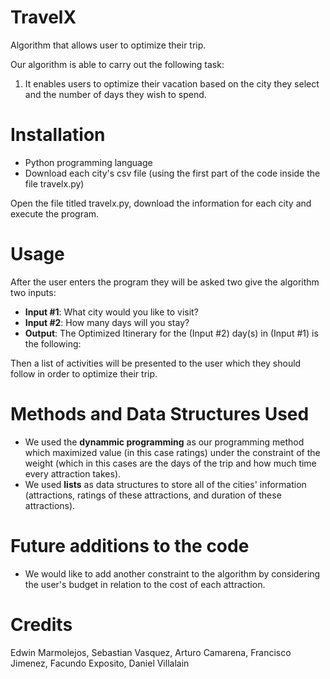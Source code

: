 # TravelX
Algorithm that allows user to optimize their trip.

Our algorithm is able to carry out the following task:
1. It enables users to optimize their vacation based on the city they select and the number of days they wish to spend.

# Installation

- Python programming language 
- Download each city's csv file (using the first part of the code inside the file travelx.py)

Open the file titled travelx.py, download the information for each city and execute the program.

# Usage
After the user enters the program they will be asked two give the algorithm two inputs:
- **Input #1**: What city would you like to visit?
- **Input #2**: How many days will you stay?
- **Output**: The Optimized Itinerary for the (Input #2) day(s) in (Input #1) is the following:

Then a list of activities will be presented to the user which they should follow in order to optimize their trip.

# Methods and Data Structures Used

- We used the **dynammic programming** as our programming method which maximized value (in this case ratings) under the constraint of the weight (which in this cases are the days of the trip and how much time every attraction takes).
- We used **lists** as data structures to store all of the cities' information (attractions, ratings of these attractions, and duration of these attractions).

# Future additions to the code
- We would like to add another constraint to the algorithm by considering the user's budget in relation to the cost of each attraction.

# Credits
  Edwin Marmolejos,
  Sebastian Vasquez,
  Arturo Camarena,
  Francisco Jimenez,
  Facundo Exposito,
  Daniel Villalain






